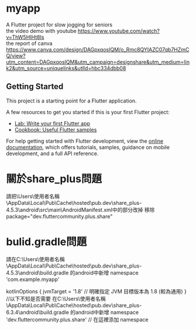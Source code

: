 # myapp

A Flutter project for slow jogging for seniors
<br> the video demo with youtube https://www.youtube.com/watch?v=ThW5HIHt8Is
<br> the report of canva https://www.canva.com/design/DAGpxqosIQM/o_Rmc8QYIAZC07qb7HZmCQ/view?utm_content=DAGpxqosIQM&utm_campaign=designshare&utm_medium=link2&utm_source=uniquelinks&utlId=hbc334dbb08

## Getting Started

This project is a starting point for a Flutter application.

A few resources to get you started if this is your first Flutter project:

- [Lab: Write your first Flutter app](https://docs.flutter.dev/get-started/codelab)
- [Cookbook: Useful Flutter samples](https://docs.flutter.dev/cookbook)

For help getting started with Flutter development, view the
[online documentation](https://docs.flutter.dev/), which offers tutorials,
samples, guidance on mobile development, and a full API reference.

# 關於share_plus問題
請把\Users\使用者名稱\AppData\Local\Pub\Cache\hosted\pub.dev\share_plus-4.5.3\android\src\main\AndroidManifest.xml中的部分改掉
移除package="dev.fluttercommunity.plus.share"

# bulid.gradle問題
請在C:\Users\使用者名稱\AppData\Local\Pub\Cache\hosted\pub.dev\share_plus-4.5.3\android\build.gradle
的android中新增
namespace 'com.example.myapp'

kotlinOptions {
jvmTarget = '1.8' // 明確指定 JVM 目標版本為 1.8 (較為通用)
}
//以下不知是否需要
在C:\Users\使用者名稱\AppData\Local\Pub\Cache\hosted\pub.dev\share_plus-6.3.4\android\build.gradle
的android中新增
namespace 'dev.fluttercommunity.plus.share' // 在這裡添加 namespace
